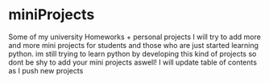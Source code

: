 # miniProjects
Some of my university Homeworks + personal projects
I will try to add more and more mini projects for students and those who are just started learning python.
im still trying to learn python by developing this kind of projects so dont be shy to add your mini projects aswell!
I will update table of contents as I push new projects


